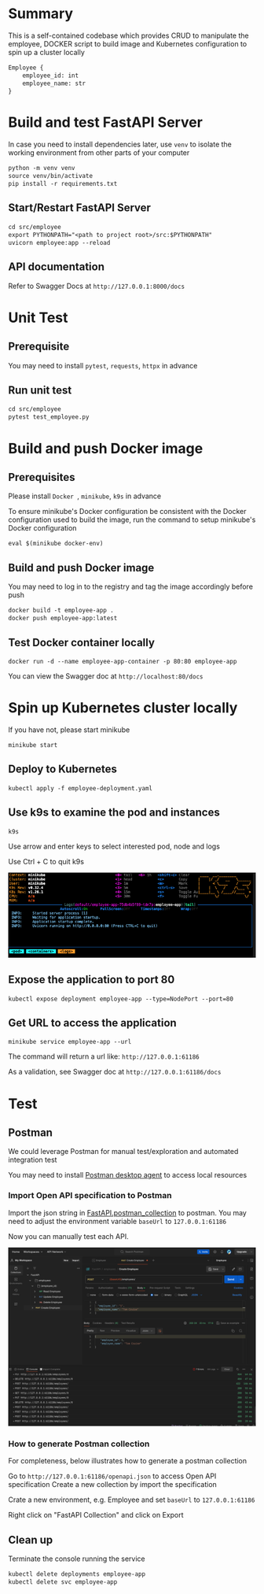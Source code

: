 # Summary
This is a self-contained codebase which provides CRUD to manipulate the employee, DOCKER script to build image and Kubernetes configuration to spin up a cluster locally

```
Employee {
    employee_id: int
    employee_name: str
}
```

# Build and test FastAPI Server
In case you need to install dependencies later, use `venv` to isolate the working environment from other parts of your computer
```
python -m venv venv
source venv/bin/activate
pip install -r requirements.txt
```

## Start/Restart FastAPI Server
```
cd src/employee
export PYTHONPATH="<path to project root>/src:$PYTHONPATH"
uvicorn employee:app --reload
```

## API documentation
Refer to Swagger Docs at `http://127.0.0.1:8000/docs`

# Unit Test
## Prerequisite
You may need to install `pytest`, `requests`, `httpx` in advance
## Run unit test
```
cd src/employee
pytest test_employee.py
```

# Build and push Docker image
## Prerequisites
Please install `Docker `, `minikube`, `k9s` in advance

To ensure minikube's Docker configuration be consistent with the Docker configuration used to build the image, run the command to setup minikube's Docker configuration

```
eval $(minikube docker-env)
```

## Build and push Docker image
You may need to log in to the registry and tag the image accordingly before push
```
docker build -t employee-app .
docker push employee-app:latest
```

## Test Docker container locally
```
docker run -d --name employee-app-container -p 80:80 employee-app
```

You can view the Swagger doc at `http://localhost:80/docs`

# Spin up Kubernetes cluster locally
If you have not, please start minikube
```
minikube start
```
## Deploy to Kubernetes
```
kubectl apply -f employee-deployment.yaml
```

## Use k9s to examine the pod and instances
```
k9s
```

Use arrow and enter keys to select interested pod, node and logs

Use Ctrl + C to quit k9s

![k9s screenshot](k9s.png)

## Expose the application to port 80
```
kubectl expose deployment employee-app --type=NodePort --port=80
```

## Get URL to access the application
```
minikube service employee-app --url
```

The command will return a url like: `http://127.0.0.1:61186`

As a validation, see Swagger doc at `http://127.0.0.1:61186/docs`


# Test
## Postman
We could leverage Postman for manual test/exploration and automated integration test

You may need to install [Postman desktop agent](https://www.postman.com/downloads/postman-agent/) to access local resources

### Import Open API specification to Postman
Import the json string in [FastAPI.postman_collection](FastAPI.postman_collection.json) to postman. You may need to adjust the environment variable `baseUrl` to `127.0.0.1:61186`

Now you can manually test each API.

![Postman screenshot](postman.png)

### How to generate Postman collection
For completeness, below illustrates how to generate a postman collection

Go to `http://127.0.0.1:61186/openapi.json` to access Open API specification
Create a new collection by import the specification

Crate a new environment, e.g. Employee and set `baseUrl` to `127.0.0.1:61186`

Right click on "FastAPI Collection" and click on Export


## Clean up
Terminate the console running the service
```
kubectl delete deployments employee-app
kubectl delete svc employee-app
```
